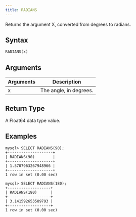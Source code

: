 ```yaml
---
title: RADIANS
---
```


Returns the argument X, converted from degrees to radians.

## Syntax

```sql
RADIANS(x)
```

## Arguments

| Arguments   | Description |
| ----------- | ----------- |
| x | The angle, in degrees. |

## Return Type

A Float64 data type value.


## Examples

```
mysql> SELECT RADIANS(90);
+--------------------+
| RADIANS(90)        |
+--------------------+
| 1.5707963267948966 |
+--------------------+
1 row in set (0.00 sec)

mysql> SELECT RADIANS(180);
+-------------------+
| RADIANS(180)      |
+-------------------+
| 3.141592653589793 |
+-------------------+
1 row in set (0.00 sec)
```
